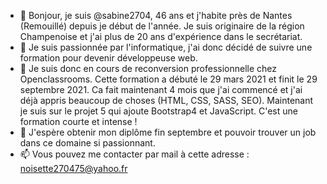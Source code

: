 - 👋 Bonjour, je suis @sabine2704, 46 ans et j'habite près de Nantes (Remouillé) depuis je début de l'année.
Je suis originaire de la région Champenoise et j'ai plus de 20 ans d'expérience dans le secrétariat.  
- 👀 Je suis passionnée par l'informatique, j'ai donc décidé de suivre une formation pour devenir développeuse web. 
- 🌱 Je suis donc en cours de reconversion professionnelle chez Openclassrooms. Cette formation a débuté le 29 mars 2021 et finit le 29 septembre 2021. Ca fait maintenant 4 mois que j'ai commencé et j'ai déjà appris beaucoup de choses (HTML, CSS, SASS, SEO). Maintenant je suis sur le projet 5 qui ajoute Bootstrap4 et JavaScript. C'est une formation courte et intense !
- 💞️ J'espère obtenir mon diplôme fin septembre et pouvoir trouver un job dans ce domaine si passionnant.
- 📫 Vous pouvez me contacter par mail à cette adresse : noisette270475@yahoo.fr

<!---
sabine2704/sabine2704 is a ✨ special ✨ repository because its `README.md` (this file) appears on your GitHub profile.
You can click the Preview link to take a look at your changes.
--->
